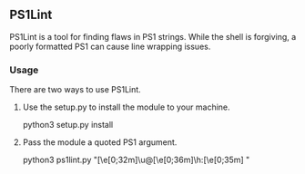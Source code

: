 ## PS1Lint

PS1Lint is a tool for finding flaws in PS1 strings. While the shell is forgiving, a poorly formatted PS1 can cause line wrapping issues.

### Usage

There are two ways to use PS1Lint.

1. Use the setup.py to install the module to your machine.

    python3 setup.py install

2. Pass the module a quoted PS1 argument.

    python3 ps1lint.py "\[\e[0;32m\]\u@\[\e[0;36m\]\h:\[\e[0;35m\] "
